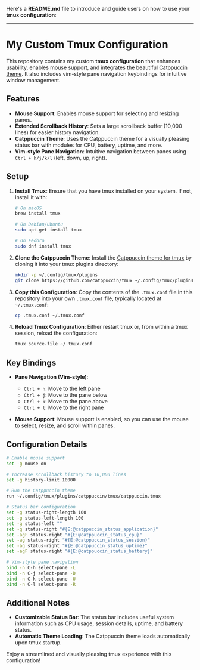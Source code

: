 Here's a **README.md** file to introduce and guide users on how to use your
**tmux configuration**:

---

# My Custom Tmux Configuration

This repository contains my custom **tmux configuration** that enhances
usability, enables mouse support, and integrates the beautiful
[Catppuccin theme](https://github.com/catppuccin/tmux). It also includes
vim-style pane navigation keybindings for intuitive window management.

## Features

- **Mouse Support**: Enables mouse support for selecting and resizing panes.
- **Extended Scrollback History**: Sets a large scrollback buffer (10,000 lines)
  for easier history navigation.
- **Catppuccin Theme**: Uses the Catppuccin theme for a visually pleasing status
  bar with modules for CPU, battery, uptime, and more.
- **Vim-style Pane Navigation**: Intuitive navigation between panes using
  `Ctrl + h/j/k/l` (left, down, up, right).

## Setup

1. **Install Tmux**: Ensure that you have tmux installed on your system. If not,
   install it with:

   ```bash
   # On macOS
   brew install tmux

   # On Debian/Ubuntu
   sudo apt-get install tmux

   # On Fedora
   sudo dnf install tmux
   ```

2. **Clone the Catppuccin Theme**: Install the
   [Catppuccin theme for tmux](https://github.com/catppuccin/tmux) by cloning it
   into your tmux plugins directory:

   ```bash
   mkdir -p ~/.config/tmux/plugins
   git clone https://github.com/catppuccin/tmux ~/.config/tmux/plugins/catppuccin
   ```

3. **Copy this Configuration**: Copy the contents of the `.tmux.conf` file in
   this repository into your own `.tmux.conf` file, typically located at
   `~/.tmux.conf`:

   ```bash
   cp .tmux.conf ~/.tmux.conf
   ```

4. **Reload Tmux Configuration**: Either restart tmux or, from within a tmux
   session, reload the configuration:
   ```bash
   tmux source-file ~/.tmux.conf
   ```

## Key Bindings

- **Pane Navigation (Vim-style)**:

  - `Ctrl + h`: Move to the left pane
  - `Ctrl + j`: Move to the pane below
  - `Ctrl + k`: Move to the pane above
  - `Ctrl + l`: Move to the right pane

- **Mouse Support**: Mouse support is enabled, so you can use the mouse to
  select, resize, and scroll within panes.

## Configuration Details

```bash
# Enable mouse support
set -g mouse on

# Increase scrollback history to 10,000 lines
set -g history-limit 10000

# Run the Catppuccin theme
run ~/.config/tmux/plugins/catppuccin/tmux/catppuccin.tmux

# Status bar configuration
set -g status-right-length 100
set -g status-left-length 100
set -g status-left ""
set -g status-right "#{E:@catppuccin_status_application}"
set -agF status-right "#{E:@catppuccin_status_cpu}"
set -ag status-right "#{E:@catppuccin_status_session}"
set -ag status-right "#{E:@catppuccin_status_uptime}"
set -agF status-right "#{E:@catppuccin_status_battery}"

# Vim-style pane navigation
bind -n C-h select-pane -L
bind -n C-j select-pane -D
bind -n C-k select-pane -U
bind -n C-l select-pane -R
```

## Additional Notes

- **Customizable Status Bar**: The status bar includes useful system information
  such as CPU usage, session details, uptime, and battery status.
- **Automatic Theme Loading**: The Catppuccin theme loads automatically upon
  tmux startup.

Enjoy a streamlined and visually pleasing tmux experience with this
configuration!
